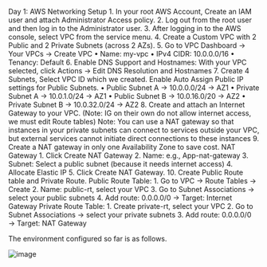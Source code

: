 Day 1: AWS Networking Setup
	1. In your root AWS Account, Create an IAM user and attach Administrator Access policy.
	2. Log out from the root user and then log in to the Administrator user.
	3. After logging in to the AWS console, select VPC from the service menu.
	4. Create a Custom VPC with 2 Public and 2 Private Subnets (across 2 AZs).
	5. Go to VPC Dashboard → Your VPCs → Create VPC
		• Name: my-vpc
		• IPv4 CIDR: 10.0.0.0/16
		• Tenancy: Default
	6. Enable DNS Support and Hostnames:
	With your VPC selected, click Actions → Edit DNS Resolution and Hostnames
	7. Create 4 Subnets, Select VPC ID which we created. Enable Auto Assign Public IP settings for Public Subnets.
		• Public Subnet A   → 10.0.0.0/24 → AZ1
		• Private Subnet A  → 10.0.1.0/24 → AZ1
		• Public Subnet B   → 10.0.16.0/20 → AZ2
		• Private Subnet B  → 10.0.32.0/24 → AZ2
	8. Create and attach an Internet Gateway to your VPC. (Note: IG on their own do not allow internet access,
	we must edit Route tables)
	Note: You can use a NAT gateway so that instances in your private subnets can connect to services outside your VPC, but external services cannot initiate direct connections to these instances
	9. Create a NAT gateway in only one Availability Zone to save cost.
	NAT Gateway
		1. Click Create NAT Gateway
		2. Name: e.g., App-nat-gateway
		3. Subnet: Select a public subnet (because it needs internet access)
		4. Allocate Elastic IP
		5. Click Create NAT Gateway.
	10. Create Public Route table and Private Route.
	Public Route Table:
		1. Go to VPC → Route Tables → Create
		2. Name: public-rt, select your VPC
		3. Go to Subnet Associations → select your public subnets
		4. Add route: 0.0.0.0/0 → Target: Internet Gateway
	Private Route Table:
		1. Create private-rt, select your VPC
		2. Go to Subnet Associations → select your private subnets
		3. Add route: 0.0.0.0/0 → Target: NAT Gateway
	
The environment configured so far is as follows.

![image](https://github.com/user-attachments/assets/ea0dc38f-bc49-4bb6-a9a3-01ed45ad30c5)



